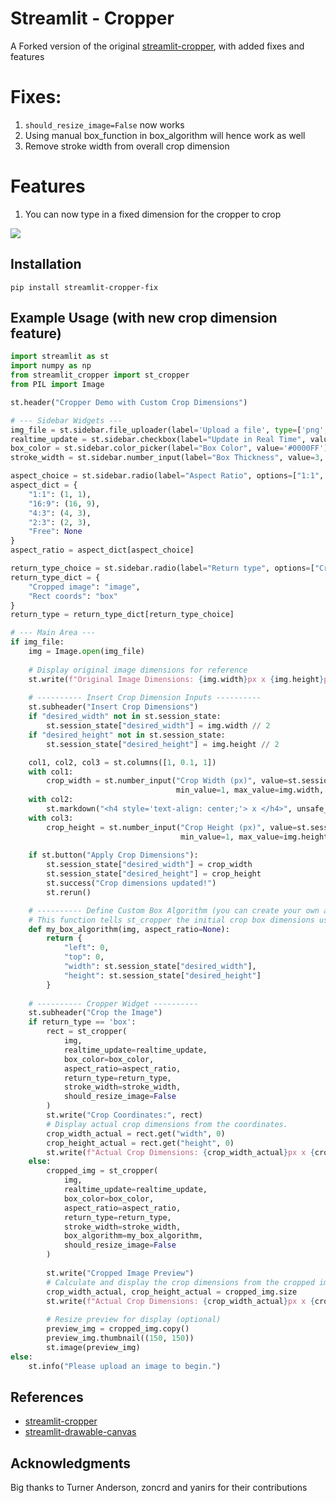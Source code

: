 # Streamlit - Cropper

A Forked version of the original [streamlit-cropper](https://github.com/turner-anderson/streamlit-cropper), with added fixes and features
# Fixes:
1) `should_resize_image=False` now works
2) Using manual box_function in box_algorithm will hence work as well
3) Remove stroke width from overall crop dimension

# Features
1) You can now type in a fixed dimension for the cropper to crop

![](./demo.gif)

## Installation

```shell script
pip install streamlit-cropper-fix
```

## Example Usage (with new crop dimension feature)

```python
import streamlit as st
import numpy as np
from streamlit_cropper import st_cropper
from PIL import Image

st.header("Cropper Demo with Custom Crop Dimensions")

# --- Sidebar Widgets ---
img_file = st.sidebar.file_uploader(label='Upload a file', type=['png', 'jpg'])
realtime_update = st.sidebar.checkbox(label="Update in Real Time", value=True)
box_color = st.sidebar.color_picker(label="Box Color", value='#0000FF')
stroke_width = st.sidebar.number_input(label="Box Thickness", value=3, step=1)

aspect_choice = st.sidebar.radio(label="Aspect Ratio", options=["1:1", "16:9", "4:3", "2:3", "Free"])
aspect_dict = {
    "1:1": (1, 1),
    "16:9": (16, 9),
    "4:3": (4, 3),
    "2:3": (2, 3),
    "Free": None
}
aspect_ratio = aspect_dict[aspect_choice]

return_type_choice = st.sidebar.radio(label="Return type", options=["Cropped image", "Rect coords"])
return_type_dict = {
    "Cropped image": "image",
    "Rect coords": "box"
}
return_type = return_type_dict[return_type_choice]

# --- Main Area ---
if img_file:
    img = Image.open(img_file)
    
    # Display original image dimensions for reference
    st.write(f"Original Image Dimensions: {img.width}px x {img.height}px")
    
    # ---------- Insert Crop Dimension Inputs ----------
    st.subheader("Insert Crop Dimensions")
    if "desired_width" not in st.session_state:
        st.session_state["desired_width"] = img.width // 2
    if "desired_height" not in st.session_state:
        st.session_state["desired_height"] = img.height // 2

    col1, col2, col3 = st.columns([1, 0.1, 1])
    with col1:
        crop_width = st.number_input("Crop Width (px)", value=st.session_state["desired_width"],
                                     min_value=1, max_value=img.width, step=1)
    with col2:
        st.markdown("<h4 style='text-align: center;'> x </h4>", unsafe_allow_html=True)
    with col3:
        crop_height = st.number_input("Crop Height (px)", value=st.session_state["desired_height"],
                                      min_value=1, max_value=img.height, step=1)
    
    if st.button("Apply Crop Dimensions"):
        st.session_state["desired_width"] = crop_width
        st.session_state["desired_height"] = crop_height
        st.success("Crop dimensions updated!")
        st.rerun()  

    # ---------- Define Custom Box Algorithm (you can create your own as well but this is just as it is) ----------
    # This function tells st_cropper the initial crop box dimensions using your values.
    def my_box_algorithm(img, aspect_ratio=None):
        return {
            "left": 0, 
            "top": 0, 
            "width": st.session_state["desired_width"], 
            "height": st.session_state["desired_height"]
        }
    
    # ---------- Cropper Widget ----------
    st.subheader("Crop the Image")
    if return_type == 'box':
        rect = st_cropper(
            img,
            realtime_update=realtime_update,
            box_color=box_color,
            aspect_ratio=aspect_ratio,
            return_type=return_type,
            stroke_width=stroke_width,
            should_resize_image=False
        )
        st.write("Crop Coordinates:", rect)
        # Display actual crop dimensions from the coordinates.
        crop_width_actual = rect.get("width", 0)
        crop_height_actual = rect.get("height", 0)
        st.write(f"Actual Crop Dimensions: {crop_width_actual}px x {crop_height_actual}px")
    else:
        cropped_img = st_cropper(
            img,
            realtime_update=realtime_update,
            box_color=box_color,
            aspect_ratio=aspect_ratio,
            return_type=return_type,
            stroke_width=stroke_width,
            box_algorithm=my_box_algorithm,
            should_resize_image=False
        )
        
        st.write("Cropped Image Preview")
        # Calculate and display the crop dimensions from the cropped image.
        crop_width_actual, crop_height_actual = cropped_img.size
        st.write(f"Actual Crop Dimensions: {crop_width_actual}px x {crop_height_actual}px")
        
        # Resize preview for display (optional)
        preview_img = cropped_img.copy()
        preview_img.thumbnail((150, 150))
        st.image(preview_img)
else:
    st.info("Please upload an image to begin.")
```

## References
- [streamlit-cropper](https://github.com/turner-anderson/streamlit-cropper)
- [streamlit-drawable-canvas](https://github.com/andfanilo/streamlit-drawable-canvas)

## Acknowledgments

Big thanks to Turner Anderson, zoncrd and yanirs for their contributions
